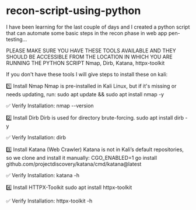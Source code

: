 # recon-script-using-python
I have been learning for the last couple of days and I created a python script that can automate some basic steps in the recon phase in web app pen-testing...

PLEASE MAKE SURE YOU HAVE THESE TOOLS AVAILABLE AND THEY SHOULD BE ACCESSIBLE FROM THE LOCATION IN WHICH YOU ARE RUNNING THE PYTHON SCRIPT
Nmap, Dirb, Katana, httpx-toolkit

If you don't have these tools I will give steps to install these on kali:

1️⃣ Install Nmap
Nmap is pre-installed in Kali Linux, but if it's missing or needs updating, run:
sudo apt update && sudo apt install nmap -y

✅ Verify Installation:
nmap --version

2️⃣ Install Dirb
Dirb is used for directory brute-forcing.
sudo apt install dirb -y

✅ Verify Installation:
dirb

3️⃣ Install Katana (Web Crawler)
Katana is not in Kali’s default repositories, so we clone and install it manually:
CGO_ENABLED=1 go install github.com/projectdiscovery/katana/cmd/katana@latest

✅ Verify Installation:
katana -h

4️⃣ Install HTTPX-Toolkit
sudo apt install httpx-toolkit

✅ Verify Installation:
httpx-toolkit -h
